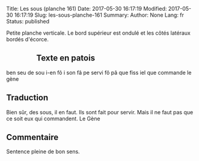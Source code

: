 Title: Les sous (planche 161)
Date: 2017-05-30 16:17:19
Modified: 2017-05-30 16:17:19
Slug: les-sous-planche-161
Summary: 
Author: None
Lang: fr
Status: published

Petite planche verticale. Le bord supérieur est ondulé et les côtés latéraux bordés d'écorce.

<figure class="image-block" style="float: left;">
  <img alt="" src="{static}/images/planche_161.png">
  <figcaption style="max-width: 216px"></figcaption>
</figure>

## Texte en patois
ben seu de sou i-en fô i son fâ pe servi fô pâ que fiss iel que commande   			    le gène

## Traduction
Bien sûr, des sous, il en faut. Ils sont fait pour servir. Mais il ne faut pas que ce soit eux qui commandent.
Le Gène

## Commentaire
Sentence pleine de bon sens.


